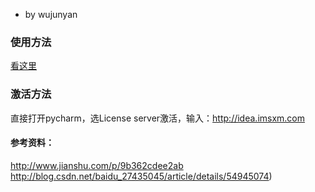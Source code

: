 - by wujunyan

### **使用方法**

[看这里](http://www.jianshu.com/p/9b362cdee2ab)

### **激活方法**

直接打开pycharm，选License server激活，输入：http://idea.imsxm.com

#### 参考资料：

http://www.jianshu.com/p/9b362cdee2ab
http://blog.csdn.net/baidu_27435045/article/details/54945074)
